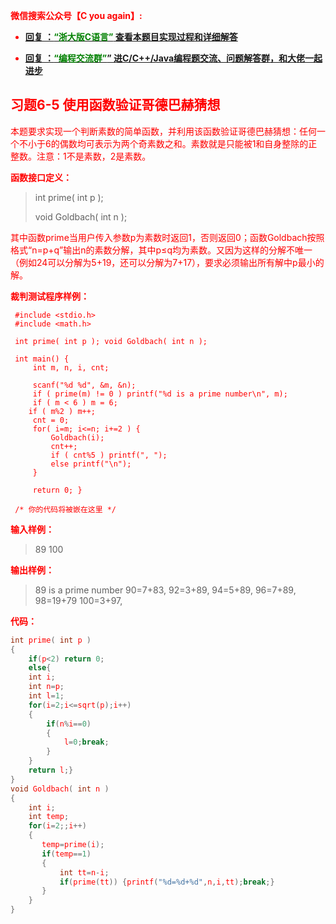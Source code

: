 
<font color='red'> **微信搜索公众号【C you again】:**

- [**回复 ：<font color='green'>“浙大版C语言”</font> 查看本题目实现过程和详细解答** ](  http://gzh.cyouagain.cn/) 
 
- [ **回复 ：<font color='green'>“编程交流群”</font>” 进C/C++/Java编程题交流、问题解答群，和大佬一起进步**  ](  http://cyouagain.cn/    ) 



## 习题6-5 使用函数验证哥德巴赫猜想

本题要求实现一个判断素数的简单函数，并利用该函数验证哥德巴赫猜想：任何一个不小于6的偶数均可表示为两个奇素数之和。素数就是只能被1和自身整除的正整数。注意：1不是素数，2是素数。

**函数接口定义：**

> int prime( int p ); 
>
> void Goldbach( int n );

其中函数prime当用户传入参数p为素数时返回1，否则返回0；函数Goldbach按照格式“n=p+q”输出n的素数分解，其中p≤q均为素数。又因为这样的分解不唯一（例如24可以分解为5+19，还可以分解为7+17），要求必须输出所有解中p最小的解。

**裁判测试程序样例：**

     #include <stdio.h>
     #include <math.h>
     
     int prime( int p ); void Goldbach( int n );
     
     int main() {
         int m, n, i, cnt;
     
         scanf("%d %d", &m, &n);
         if ( prime(m) != 0 ) printf("%d is a prime number\n", m);
         if ( m < 6 ) m = 6;
        if ( m%2 ) m++;
         cnt = 0;
         for( i=m; i<=n; i+=2 ) {
             Goldbach(i);
             cnt++;
             if ( cnt%5 ) printf(", ");
             else printf("\n");
         }
     
         return 0; }
     
     /* 你的代码将被嵌在这里 */

**输入样例：**

> 89 100

**输出样例：**

> 89 is a prime number 
> 90=7+83, 92=3+89, 94=5+89, 96=7+89, 98=19+79
> 100=3+97,

**代码：**

```c
int prime( int p )
{
    if(p<2) return 0;
    else{
    int i;
    int n=p;
    int l=1;
    for(i=2;i<=sqrt(p);i++)
    {
        if(n%i==0)
        {
            l=0;break;
        }
    }
    return l;}
}
void Goldbach( int n )
{
    int i;
    int temp;
    for(i=2;;i++)
    {
       temp=prime(i);
       if(temp==1)
       {
           int tt=n-i;
           if(prime(tt)) {printf("%d=%d+%d",n,i,tt);break;}
       }
    }
}
```



